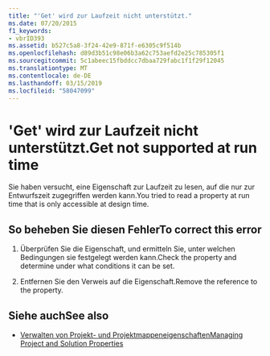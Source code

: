 ```yaml
---
title: "'Get' wird zur Laufzeit nicht unterstützt."
ms.date: 07/20/2015
f1_keywords:
- vbrID393
ms.assetid: b527c5a8-3f24-42e9-871f-e6305c9f514b
ms.openlocfilehash: d89d3b51c98e06b3a62c753aefd2e25c785305f1
ms.sourcegitcommit: 5c1abeec15fbddcc7dbaa729fabc1f1f29f12045
ms.translationtype: MT
ms.contentlocale: de-DE
ms.lasthandoff: 03/15/2019
ms.locfileid: "58047099"
---
```

# <a name="get-not-supported-at-run-time"></a><span data-ttu-id="6ec7d-102">'Get' wird zur Laufzeit nicht unterstützt.</span><span class="sxs-lookup"><span data-stu-id="6ec7d-102">Get not supported at run time</span></span>
<span data-ttu-id="6ec7d-103">Sie haben versucht, eine Eigenschaft zur Laufzeit zu lesen, auf die nur zur Entwurfszeit zugegriffen werden kann.</span><span class="sxs-lookup"><span data-stu-id="6ec7d-103">You tried to read a property at run time that is only accessible at design time.</span></span>  
  
## <a name="to-correct-this-error"></a><span data-ttu-id="6ec7d-104">So beheben Sie diesen Fehler</span><span class="sxs-lookup"><span data-stu-id="6ec7d-104">To correct this error</span></span>  
  
1.  <span data-ttu-id="6ec7d-105">Überprüfen Sie die Eigenschaft, und ermitteln Sie, unter welchen Bedingungen sie festgelegt werden kann.</span><span class="sxs-lookup"><span data-stu-id="6ec7d-105">Check the property and determine under what conditions it can be set.</span></span>  
  
2.  <span data-ttu-id="6ec7d-106">Entfernen Sie den Verweis auf die Eigenschaft.</span><span class="sxs-lookup"><span data-stu-id="6ec7d-106">Remove the reference to the property.</span></span>  
  
## <a name="see-also"></a><span data-ttu-id="6ec7d-107">Siehe auch</span><span class="sxs-lookup"><span data-stu-id="6ec7d-107">See also</span></span>

- [<span data-ttu-id="6ec7d-108">Verwalten von Projekt- und Projektmappeneigenschaften</span><span class="sxs-lookup"><span data-stu-id="6ec7d-108">Managing Project and Solution Properties</span></span>](/visualstudio/ide/managing-project-and-solution-properties)
